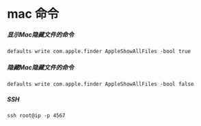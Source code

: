 # mac 命令
##### 显示Mac隐藏文件的命令
```
defaults write com.apple.finder AppleShowAllFiles -bool true
```
##### 隐藏Mac隐藏文件的命令
```
defaults write com.apple.finder AppleShowAllFiles -bool false
```
##### SSH
```
ssh root@ip -p 4567
```
